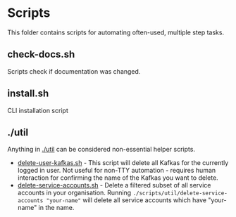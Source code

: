 # Scripts

This folder contains scripts for automating often-used, multiple step tasks.


## check-docs.sh

Scripts check if documentation was changed.
 
 
##  install.sh

CLI installation script

## ./util

Anything in [./util](./util) can be considered non-essential helper scripts.

- [delete-user-kafkas.sh](./util/delete-user-kafkas.sh) - This script will delete all Kafkas for the currently logged in user. Not useful for non-TTY automation - requires human interaction for confirming the name of the Kafkas you want to delete.
- [delete-service-accounts.sh](./util/delete-service-accounts.sh) - Delete a filtered subset of all service accounts in your organisation. Running `./scripts/util/delete-service-accounts "your-name"` will delete all service accounts which have "your-name" in the name.
